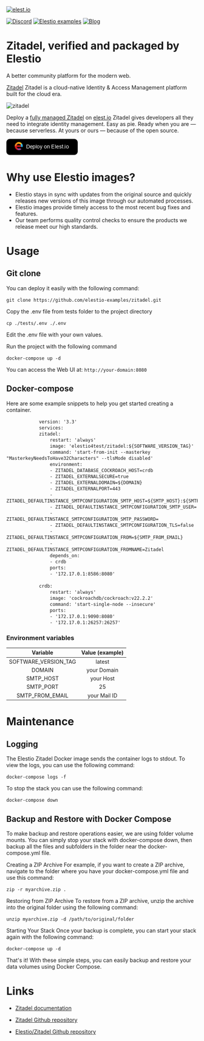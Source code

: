 <a href="https://elest.io">
  <img src="https://elest.io/images/elestio.svg" alt="elest.io" width="150" height="75">
</a>

[![Discord](https://img.shields.io/static/v1.svg?logo=discord&color=f78A38&labelColor=083468&logoColor=ffffff&style=for-the-badge&label=Discord&message=community)](https://discord.gg/4T4JGaMYrD "Get instant assistance and engage in live discussions with both the community and team through our chat feature.")
[![Elestio examples](https://img.shields.io/static/v1.svg?logo=github&color=f78A38&labelColor=083468&logoColor=ffffff&style=for-the-badge&label=github&message=open%20source)](https://github.com/elestio-examples "Access the source code for all our repositories by viewing them.")
[![Blog](https://img.shields.io/static/v1.svg?color=f78A38&labelColor=083468&logoColor=ffffff&style=for-the-badge&label=elest.io&message=Blog)](https://blog.elest.io "Latest news about elestio, open source software, and DevOps techniques.")

# Zitadel, verified and packaged by Elestio

A better community platform for the modern web.

[Zitadel](https://zitadel.com/) Zitadel is a cloud-native Identity & Access Management platform built for the cloud era.

<img src="https://github.com/elestio-examples/zitadel/raw/main/Zitadel.jpg" alt="zitadel" width="800">

Deploy a <a target="_blank" href="https://elest.io/open-source/umami">fully managed Zitadel</a> on <a target="_blank" href="https://elest.io/">elest.io</a> Zitadel gives developers all they need to integrate identity management. Easy as pie. Ready when you are — because serverless. At yours or ours — because of the open source.

[![deploy](https://github.com/elestio-examples/zitadel/raw/main/deploy-on-elestio.png)](https://dash.elest.io/deploy?source=cicd&social=dockerCompose&url=https://github.com/elestio-examples/zitadel)

# Why use Elestio images?

- Elestio stays in sync with updates from the original source and quickly releases new versions of this image through our automated processes.
- Elestio images provide timely access to the most recent bug fixes and features.
- Our team performs quality control checks to ensure the products we release meet our high standards.

# Usage

## Git clone

You can deploy it easily with the following command:

    git clone https://github.com/elestio-examples/zitadel.git

Copy the .env file from tests folder to the project directory

    cp ./tests/.env ./.env

Edit the .env file with your own values.


Run the project with the following command

    docker-compose up -d

You can access the Web UI at: `http://your-domain:8080`

## Docker-compose

Here are some example snippets to help you get started creating a container.

                version: '3.3'
                services:
                zitadel:
                    restart: 'always'
                    image: 'elestio4test/zitadel:${SOFTWARE_VERSION_TAG}'
                    command: 'start-from-init --masterkey "MasterkeyNeedsToHave32Characters" --tlsMode disabled'
                    environment:
                    - ZITADEL_DATABASE_COCKROACH_HOST=crdb
                    - ZITADEL_EXTERNALSECURE=true
                    - ZITADEL_EXTERNALDOMAIN=${DOMAIN}
                    - ZITADEL_EXTERNALPORT=443
                    - ZITADEL_DEFAULTINSTANCE_SMTPCONFIGURATION_SMTP_HOST=${SMTP_HOST}:${SMTP_PORT}
                    - ZITADEL_DEFAULTINSTANCE_SMTPCONFIGURATION_SMTP_USER=
                    - ZITADEL_DEFAULTINSTANCE_SMTPCONFIGURATION_SMTP_PASSWORD=
                    - ZITADEL_DEFAULTINSTANCE_SMTPCONFIGURATION_TLS=false
                    - ZITADEL_DEFAULTINSTANCE_SMTPCONFIGURATION_FROM=${SMTP_FROM_EMAIL}
                    - ZITADEL_DEFAULTINSTANCE_SMTPCONFIGURATION_FROMNAME=Zitadel
                    depends_on:
                    - crdb
                    ports:
                    - '172.17.0.1:8586:8080'

                crdb:
                    restart: 'always'
                    image: 'cockroachdb/cockroach:v22.2.2'
                    command: 'start-single-node --insecure'
                    ports:
                    - '172.17.0.1:9090:8080'
                    - '172.17.0.1:26257:26257'

### Environment variables

|       Variable       | Value (example) |
| :------------------: | :-------------: |
| SOFTWARE_VERSION_TAG | latest          |
| DOMAIN               | your Domain     |
| SMTP_HOST            | your Host       |
| SMTP_PORT            | 25              |
|SMTP_FROM_EMAIL       | your Mail ID    |


# Maintenance

## Logging

The Elestio Zitadel Docker image sends the container logs to stdout. To view the logs, you can use the following command:

    docker-compose logs -f

To stop the stack you can use the following command:

    docker-compose down

## Backup and Restore with Docker Compose

To make backup and restore operations easier, we are using folder volume mounts. You can simply stop your stack with docker-compose down, then backup all the files and subfolders in the folder near the docker-compose.yml file.

Creating a ZIP Archive
For example, if you want to create a ZIP archive, navigate to the folder where you have your docker-compose.yml file and use this command:

    zip -r myarchive.zip .

Restoring from ZIP Archive
To restore from a ZIP archive, unzip the archive into the original folder using the following command:

    unzip myarchive.zip -d /path/to/original/folder

Starting Your Stack
Once your backup is complete, you can start your stack again with the following command:

    docker-compose up -d

That's it! With these simple steps, you can easily backup and restore your data volumes using Docker Compose.

# Links

- <a target="_blank" href="https://zitadel.com/docs">Zitadel documentation</a>

- <a target="_blank" href="https://github.com/zitadel/zitadel">Zitadel Github repository</a>

- <a target="_blank" href="https://github.com/elestio-examples/zitadel">Elestio/Zitadel Github repository</a>